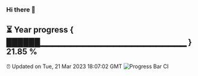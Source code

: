 ### Hi there 👋
⏳ Year progress { ██████▁▁▁▁▁▁▁▁▁▁▁▁▁▁▁▁▁▁▁▁▁▁▁▁ } 21.85 %
---
⏰ Updated on Tue, 21 Mar 2023 18:07:02 GMT
![Progress Bar CI](https://github.com/Moyi321/Moyi321/workflows/Progress%20Bar%20CI/badge.svg)
